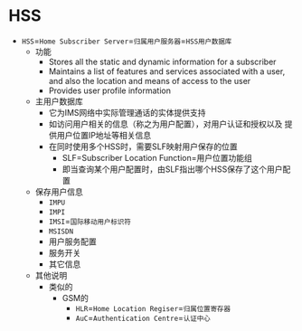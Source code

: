 # HSS

* `HSS`=`Home Subscriber Server`=`归属用户服务器`=`HSS用户数据库`
  * 功能
    * Stores all the static and dynamic information for a subscriber
    * Maintains a list of features and services associated with a user, and also the location and means of access to the user
    * Provides user profile information
  * 主用户数据库
    * 它为IMS网络中实际管理通话的实体提供支持
    * 如访问用户相关的信息（称之为用户配置），对用户认证和授权以及 提供用户位置IP地址等相关信息
    * 在同时使用多个HSS时，需要SLF映射用户保存的位置
      * SLF=Subscriber Location Function=用户位置功能组
      * 即当查询某个用户配置时，由SLF指出哪个HSS保存了这个用户配置
  * 保存用户信息
    * `IMPU`
    * `IMPI`
    * `IMSI`=`国际移动用户标识符`
    * `MSISDN`
    * 用户服务配置
    * 服务开关
    * 其它信息
  * 其他说明
    * 类似的
      * GSM的
        * `HLR`=`Home Location Regiser`=`归属位置寄存器`
        * `AuC`=`Authentication Centre`=`认证中心`

